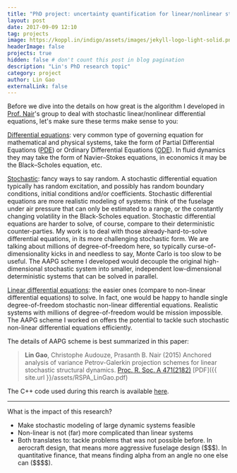 ```yaml
---
title: "PhD project: uncertainty quantification for linear/nonlinear stochastic ODE"
layout: post
date: 2017-09-09 12:10
tag: projects
image: https://koppl.in/indigo/assets/images/jekyll-logo-light-solid.png
headerImage: false
projects: true
hidden: false # don't count this post in blog pagination
description: "Lin's PhD research topic"
category: project
author: Lin Gao
externalLink: false
---
```


Before we dive into the details on how great is the algorithm I developed in [Prof. Nair](http://arrow.utias.utoronto.ca/~pbn/)'s group to deal with stochastic linear/nonlinear differential equations, let's make sure these terms make sense to you:
 
[Differential equations](https://en.wikipedia.org/wiki/Differential_equation): very common type of governing equation for mathematical and physical systems, take the form of Partial Differential Equations ([PDE](https://en.wikipedia.org/wiki/Partial_differential_equation)) or Ordinary Differential Equations ([ODE](https://en.wikipedia.org/wiki/Ordinary_differential_equation)). In fluid dynamics they may take the form of Navier–Stokes equations, in economics it may be the Black–Scholes equation, etc.

 [Stochastic](https://en.wikipedia.org/wiki/Stochastic): fancy ways to say random. A stochastic differential equation typically has random excitation, and possibly has random boundary conditions, initial conditions and/or coefficients. Stochastic differential equations are more realistic modeling of systems: think of the fuselage under air pressure that can only be estimated to a range, or the constantly changing volatility in the Black-Scholes equation. Stochastic differential equations are harder to solve, of course, compare to their deterministic counter-parties. My work is to deal with those already-hard-to-solve differential equations, in its more challenging stochastic form. We are talking about millions of degree-of-freedom here, so typically curse-of-dimensionality kicks in and needless to say, Monte Carlo is too slow to be useful. The AAPG scheme I developed would decouple the original high-dimensional stochastic system into smaller, independent low-dimensional deterministic systems that can be solved in parallel.  

 [Linear differential equations](https://en.wikipedia.org/wiki/Linear_differential_equation): the easier ones (compare to non-linear differential equations) to solve. In fact, one would be happy to handle single degree-of-freedom stochastic non-linear differential equations. Realistic systems with millions of degree-of-freedom would be mission impossible. The AAPG scheme I worked on offers the potential to tackle such stochastic non-linear differential equations efficiently.  

The details of AAPG scheme is best summarized in this paper:
> **Lin Gao**, Christophe Audouze, Prasanth B. Nair (2015) Anchored analysis of variance Petrov-Galerkin projection schemes for linear stochastic structural dynamics. [Proc. R. Soc. A 471(2182)](http://rspa.royalsocietypublishing.org/content/471/2182/20150023) [PDF]({{ site.url }}/assets/RSPA_LinGao.pdf)

The C++ code used during this rearch is available [here](https://github.com/gauss1986/UQTK).

---

What is the impact of this research?

- Make stochastic modeling of large dynamic systems feasible
- Non-linear is not (far) more complicated than linear systems
- Both translates to: tackle problems that was not possible before. In aerocraft design, that means more aggressive fuselage design (\$\$\$). In quantitative finance, that means finding alpha from an angle no one else can (\$\$\$\$).


